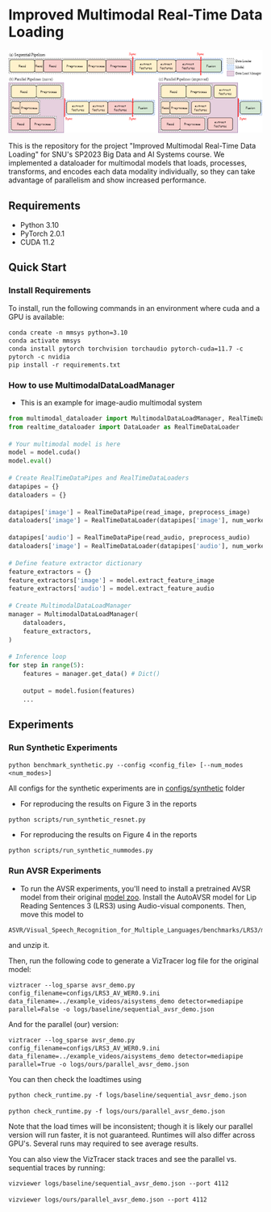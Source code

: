 # Improved Multimodal Real-Time Data Loading

![](assets/framework_overview.png)

This is the repository for the project "Improved Multimodal Real-Time Data Loading" for SNU's SP2023 Big Data and AI Systems course.
We implemented a dataloader for multimodal models that loads, processes, transforms, and encodes each data modality individually, so they can take advantage of parallelism and show increased performance.

## Requirements

- Python 3.10
- PyTorch 2.0.1
- CUDA 11.2

## Quick Start
### Install Requirements

To install, run the following commands in an environment where cuda and a GPU is available:

``` shell
conda create -n mmsys python=3.10
conda activate mmsys
conda install pytorch torchvision torchaudio pytorch-cuda=11.7 -c pytorch -c nvidia
pip install -r requirements.txt
```

### How to use MultimodalDataLoadManager
- This is an example for image-audio multimodal system
``` python
from multimodal_dataloader import MultimodalDataLoadManager, RealTimeDataPipe
from realtime_dataloader import DataLoader as RealTimeDataLoader

# Your multimodal model is here
model = model.cuda()
model.eval()

# Create RealTimeDataPipes and RealTimeDataLoaders
datapipes = {}
dataloaders = {}

datapipes['image'] = RealTimeDataPipe(read_image, preprocess_image)
dataloaders['image'] = RealTimeDataLoader(datapipes['image'], num_workers = 1, batch_size = 1, shuffle = False)

datapipes['audio'] = RealTimeDataPipe(read_audio, preprocess_audio)
dataloaders['image'] = RealTimeDataLoader(datapipes['audio'], num_workers = 1, batch_size = 1, shuffle = False)

# Define feature extractor dictionary
feature_extractors = {}
feature_extractors['image'] = model.extract_feature_image
feature_extractors['audio'] = model.extract_feature_audio

# Create MultimodalDataLoadManager
manager = MultimodalDataLoadManager(
    dataloaders,
    feature_extractors,
)

# Inference loop
for step in range(5):
    features = manager.get_data() # Dict()

    output = model.fusion(features)
    ...
```


## Experiments
### Run Synthetic Experiments
``` shell
python benchmark_synthetic.py --config <config_file> [--num_modes <num_modes>]
```
All configs for the synthetic experiments are in [configs/synthetic](configs/synthetic) folder

-  For reproducing the results on Figure 3 in the reports
``` shell
python scripts/run_synthetic_resnet.py
```
- For reproducing the results on Figure 4 in the reports
``` shell
python scripts/run_synthetic_nummodes.py
```

### Run AVSR Experiments

- To run the AVSR experiments, you'll need to install a pretrained AVSR model from their original [model zoo](https://github.com/mpc001/Visual_Speech_Recognition_for_Multiple_Languages#Model-Zoo). Install the AutoAVSR model for Lip Reading Sentences 3 (LRS3) using Audio-visual components. Then, move this model to
```
ASVR/Visual_Speech_Recognition_for_Multiple_Languages/benchmarks/LRS3/models
```
and unzip it.

Then, run the following code to generate a VizTracer log file for the original model:

``` shell
viztracer --log_sparse avsr_demo.py config_filename=configs/LRS3_AV_WER0.9.ini data_filename=../example_videos/aisystems_demo detector=mediapipe parallel=False -o logs/baseline/sequential_avsr_demo.json
```

And for the parallel (our) version:

``` shell
viztracer --log_sparse avsr_demo.py config_filename=configs/LRS3_AV_WER0.9.ini data_filename=../example_videos/aisystems_demo detector=mediapipe parallel=True -o logs/ours/parallel_avsr_demo.json
```

You can then check the loadtimes using 
``` shell
python check_runtime.py -f logs/baseline/sequential_avsr_demo.json

python check_runtime.py -f logs/ours/parallel_avsr_demo.json
```

Note that the load times will be inconsistent; though it is likely our parallel version will run faster, it is not guaranteed. Runtimes will also differ across GPU's. Several runs may required to see average results.

You can also view the VizTracer stack traces and see the parallel vs. sequential traces by running:

``` shell
vizviewer logs/baseline/sequential_avsr_demo.json --port 4112

vizviewer logs/ours/parallel_avsr_demo.json --port 4112
```